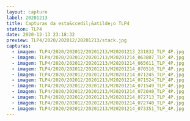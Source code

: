 ```yaml
---
layout: capture
label: 20201213
title: Capturas da esta&ccedil;&atilde;o TLP4
station: TLP4
date: 2020-12-13 23:18:32
preview: TLP4/2020/202012/20201213/stack.jpg
capturas:
  - imagem: TLP4/2020/202012/20201213/M20201213_231832_TLP_4P.jpg
  - imagem: TLP4/2020/202012/20201213/M20201214_063807_TLP_4P.jpg
  - imagem: TLP4/2020/202012/20201213/M20201214_065611_TLP_4P.jpg
  - imagem: TLP4/2020/202012/20201213/M20201214_070516_TLP_4P.jpg
  - imagem: TLP4/2020/202012/20201213/M20201214_071245_TLP_4P.jpg
  - imagem: TLP4/2020/202012/20201213/M20201214_071524_TLP_4P.jpg
  - imagem: TLP4/2020/202012/20201213/M20201214_071549_TLP_4P.jpg
  - imagem: TLP4/2020/202012/20201213/M20201214_072040_TLP_4P.jpg
  - imagem: TLP4/2020/202012/20201213/M20201214_072713_TLP_4P.jpg
  - imagem: TLP4/2020/202012/20201213/M20201214_072740_TLP_4P.jpg
  - imagem: TLP4/2020/202012/20201213/M20201214_073351_TLP_4P.jpg
---
```

